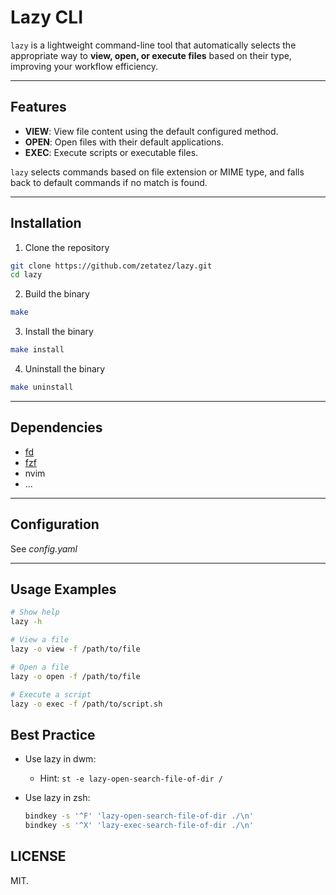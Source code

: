 # Lazy CLI

`lazy` is a lightweight command-line tool that automatically selects the appropriate way to **view, open, or execute files** based on their type, improving your workflow efficiency.

---

## Features

- **VIEW**: View file content using the default configured method.
- **OPEN**: Open files with their default applications.
- **EXEC**: Execute scripts or executable files.

`lazy` selects commands based on file extension or MIME type, and falls back to default commands if no match is found.

---

## Installation

1. Clone the repository

```bash
git clone https://github.com/zetatez/lazy.git
cd lazy
```

2. Build the binary
```bash
make
```

3. Install the binary
```bash
make install
```

4. Uninstall the binary
```bash
make uninstall
```

---

## Dependencies
- [fd](https://github.com/sharkdp/fd)
- [fzf](https://github.com/junegunn/fzf)
- nvim
- ...

---

## Configuration
See *config.yaml*

---

## Usage Examples
```bash
# Show help
lazy -h

# View a file
lazy -o view -f /path/to/file

# Open a file
lazy -o open -f /path/to/file

# Execute a script
lazy -o exec -f /path/to/script.sh
```

## Best Practice

- Use lazy in dwm:
    - Hint: `st -e lazy-open-search-file-of-dir /`

- Use lazy in zsh:
    ```bash
    bindkey -s '^F' 'lazy-open-search-file-of-dir ./\n'
    bindkey -s '^X' 'lazy-exec-search-file-of-dir ./\n'
    ```

## LICENSE

MIT.

